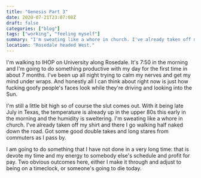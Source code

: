 ```yaml
---
title: "Genesis Part 3"
date: 2020-07-21T23:07:08Z
draft: false
categories: ["blog"]
tags: ["working", "feeling myself"]
summary: "I'm sweating like a whore in church. I've already taken off my shirt and there I go walking half naked down the road."
location: "Rosedale headed West."
---
```



I'm walking to IHOP on University along Rosedale. It's 7:50 in the morning and I'm going to do something productive with my day for the first time in about 7 months. I've been up all night trying to calm my nerves and get my mind under wraps. And honestly all I can think about right now is just how fucking goofy people's faces look while they're driving and looking into the Sun.  

I'm still a little bit high so of course the slut comes out. With it being late July in Texas, the temperature is already up in the upper 80s this early in the morning and the humidity is sweltering. I'm sweating like a whore in church. I've already taken off my shirt and there I go walking half naked down the road. Got some good double takes and long stares from commuters as I pass by. 

I am going to do something that I have not done in a very long time: that is devote my time and my energy to somebody else's schedule and profit for pay. Two obvious outcomes here, either I make it through and adjust to being on a timeclock, or someone's going to die today. 
